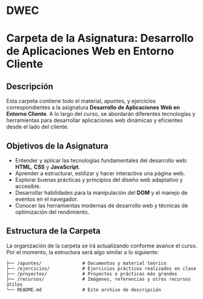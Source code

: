 # DWEC
# Carpeta de la Asignatura: Desarrollo de Aplicaciones Web en Entorno Cliente

## Descripción

Esta carpeta contiene todo el material, apuntes, y ejercicios correspondientes a la asignatura **Desarrollo de Aplicaciones Web en Entorno Cliente**. A lo largo del curso, se abordarán diferentes tecnologías y herramientas para desarrollar aplicaciones web dinámicas y eficientes desde el lado del cliente.

## Objetivos de la Asignatura

- Entender y aplicar las tecnologías fundamentales del desarrollo web: **HTML**, **CSS** y **JavaScript**.
- Aprender a estructurar, estilizar y hacer interactiva una página web.
- Explorar buenas prácticas y principios del diseño web adaptativo y accesible.
- Desarrollar habilidades para la manipulación del **DOM** y el manejo de eventos en el navegador.
- Conocer las herramientas modernas de desarrollo web y técnicas de optimización del rendimiento.

## Estructura de la Carpeta

La organización de la carpeta se irá actualizando conforme avance el curso. Por el momento, la estructura será algo similar a lo siguiente:

```plaintext
├── /apuntes/               # Documentos y material teórico
├── /ejercicios/            # Ejercicios prácticos realizados en clase
├── /proyectos/             # Proyectos o prácticas más grandes
├── /recursos/              # Imágenes, referencias y otros recursos útiles
└── README.md               # Este archivo de descripción

